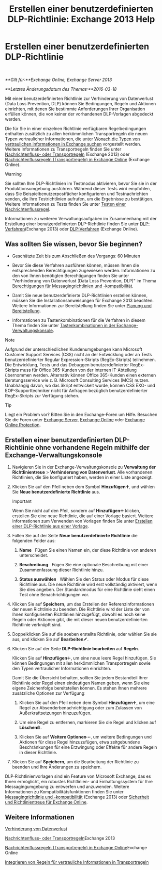 ﻿---
title: 'Erstellen einer benutzerdefinierten DLP-Richtlinie: Exchange 2013 Help'
TOCTitle: Erstellen einer benutzerdefinierten DLP-Richtlinie
ms:assetid: b3299a39-9663-41e4-b76e-9d2f7879d486
ms:mtpsurl: https://technet.microsoft.com/de-de/library/JJ150550(v=EXCHG.150)
ms:contentKeyID: 50474896
ms.date: 04/24/2018
mtps_version: v=EXCHG.150
ms.translationtype: HT
---

# Erstellen einer benutzerdefinierten DLP-Richtlinie

 

_**Gilt für:**Exchange Online, Exchange Server 2013_

_**Letztes Änderungsdatum des Themas:**2016-03-18_

Mit einer benutzerdefinierten Richtlinie zur Verhinderung von Datenverlust (Data Loss Prevention, DLP) können Sie Bedingungen, Regeln und Aktionen einrichten, mit denen Sie bestimmte Anforderungen Ihrer Organisation erfüllen können, die von keiner der vorhandenen DLP-Vorlagen abgedeckt werden.

Die für Sie in einer einzelnen Richtlinie verfügbaren Regelbedingungen enthalten zusätzlich zu allen herkömmlichen Transportregeln die neuen Typen vertraulicher Informationen, die unter [Wonach die Typen von vertraulichen Informationen in Exchange suchen](what-the-sensitive-information-types-in-exchange-look-for-exchange-online-help.md) vorgestellt werden. Weitere Informationen zu Transportregeln finden Sie unter [Nachrichtenfluss- oder Transportregeln](mail-flow-rules-transport-rules-in-exchange-2013-exchange-2013-help.md) (Exchange 2013) oder [Nachrichtenflussregeln (Transportregeln) in Exchange Online](https://technet.microsoft.com/de-de/library/jj919238\(v=exchg.150\)) (Exchange Online).


> [!WARNING]
> Sie sollten Ihre DLP-Richtlinien im Testmodus aktivieren, bevor Sie sie in der Produktionsumgebung ausführen. Während dieser Tests wird empfohlen, dass Sie Beispielbenutzerpostfächer konfigurieren und Testnachrichten senden, die Ihre Testrichtlinien aufrufen, um die Ergebnisse zu bestätigen. Weitere Informationen zu Tests finden Sie unter <A href="test-a-mail-flow-rule-exchange-2013-help.md">Testen einer Nachrichtenflussregel</A>.



Informationen zu weiteren Verwaltungsaufgaben im Zusammenhang mit der Erstellung einer benutzerdefinierten DLP-Richtlinie finden Sie unter [DLP-Verfahren](dlp-procedures-exchange-2013-help.md)(Exchange 2013) oder [DLP-Verfahren](https://technet.microsoft.com/de-de/library/jj938003\(v=exchg.150\)) (Exchange Online).

## Was sollten Sie wissen, bevor Sie beginnen?

  - Geschätzte Zeit bis zum Abschließen des Vorgangs: 60 Minuten

  - Bevor Sie diese Verfahren ausführen können, müssen Ihnen die entsprechenden Berechtigungen zugewiesen werden. Informationen zu den von Ihnen benötigten Berechtigungen finden Sie unter "Verhinderung von Datenverlust (Data Loss Prevention, DLP)" im Thema [Berechtigungen für Messagingrichtlinien und -kompatibilität](messaging-policy-and-compliance-permissions-exchange-2013-help.md).

  - Damit Sie neue benutzerdefinierte DLP-Richtlinien erstellen können, müssen Sie die Installationsanweisungen für Exchange 2013 beachten. Weitere Informationen zur Bereitstellung finden Sie unter [Planung und Bereitstellung](planning-and-deployment-for-exchange-2013-installation-instructions.md).

  - Informationen zu Tastenkombinationen für die Verfahren in diesem Thema finden Sie unter [Tastenkombinationen in der Exchange-Verwaltungskonsole](keyboard-shortcuts-in-the-exchange-admin-center-exchange-online-protection-help.md).


> [!NOTE]
> Aufgrund der unterschiedlichen Kundenumgebungen kann Microsoft Customer Support Services (CSS) nicht an der Entwicklung oder an Tests benutzerdefinierter Regular Expression-Skripts (RegEx-Skripts) teilnehmen. Die Entwicklung, Tests und das Debuggen benutzerdefinierter RegEx-Skripts muss für Office&nbsp;365-Kunden von der internen IT-Abteilung übernommen werden. Alternativ können Office&nbsp;365-Kunden einen externen Beratungsservice wie z.&nbsp;B. Microsoft Consulting Services (MCS) nutzen. Unabhängig davon, wo das Skript entwickelt wurde, können CSS EXO- und EOP-Supporttechniker nicht für Anfragen bezüglich benutzerdefinierter RegEx-Skripts zur Verfügung stehen.




> [!TIP]
> Liegt ein Problem vor? Bitten Sie in den Exchange-Foren um Hilfe. Besuchen Sie die Foren unter <A href="https://go.microsoft.com/fwlink/p/?linkid=60612">Exchange Server</A>, <A href="https://go.microsoft.com/fwlink/p/?linkid=267542">Exchange Online</A> oder <A href="https://go.microsoft.com/fwlink/p/?linkid=285351">Exchange Online Protection</A>.



## Erstellen einer benutzerdefinierten DLP-Richtlinie ohne vorhandene Regeln mithilfe der Exchange-Verwaltungskonsole

1.  Navigieren Sie in der Exchange-Verwaltungskonsole zu **Verwaltung der Richtlinientreue** \> **Verhinderung von Datenverlust**. Alle vorhandenen Richtlinien, die Sie konfiguriert haben, werden in einer Liste angezeigt.

2.  Klicken Sie auf den Pfeil neben dem Symbol **Hinzufügen**![Hinzufügen (Symbol)](images/JJ218640.c1e75329-d6d7-4073-a27d-498590bbb558(EXCHG.150).gif "Hinzufügen (Symbol)"), und wählen Sie **Neue benutzerdefinierte Richtlinie** aus.
    

    > [!IMPORTANT]
    > Wenn Sie nicht auf den Pfeil, sondern auf <STRONG>Hinzufügen</STRONG><IMG title="Hinzufügen (Symbol)" alt="Hinzufügen (Symbol)" src="images/JJ218640.c1e75329-d6d7-4073-a27d-498590bbb558(EXCHG.150).gif"> klicken, erstellen Sie eine neue Richtlinie, die auf einer Vorlage basiert. Weitere Informationen zum Verwenden von Vorlagen finden Sie unter <A href="how-to-new-dlp-data-loss-prevention-policy-template.md">Erstellen einer DLP-Richtlinie aus einer Vorlage</A>.



3.  Füllen Sie auf der Seite **Neue benutzerdefinierte Richtlinie** die folgenden Felder aus:
    
    1.  **Name**   Fügen Sie einen Namen ein, der diese Richtlinie von anderen unterscheidet.
    
    2.  **Beschreibung**   Fügen Sie eine optionale Beschreibung mit einer Zusammenfassung dieser Richtlinie hinzu.
    
    3.  **Status auswählen**   Wählen Sie den Status oder Modus für diese Richtlinie aus. Die neue Richtlinie wird erst vollständig aktiviert, wenn Sie dies angeben. Der Standardmodus für eine Richtlinie sieht einen Test ohne Benachrichtigungen vor.

4.  Klicken Sie auf **Speichern**, um das Erstellen der Referenzinformationen der neuen Richtlinie zu beenden. Die Richtlinie wird der Liste der von Ihnen konfigurierten Richtlinien hinzugefügt, obwohl es noch keine Regeln oder Aktionen gibt, die mit dieser neuen benutzerdefinierten Richtlinie verknüpft sind.

5.  Doppelklicken Sie auf die soeben erstellte Richtlinie, oder wählen Sie sie aus, und klicken Sie auf **Bearbeiten**![Bearbeitungssymbol](images/Bb124582.6f53ccb2-1f13-4c02-bea0-30690e6ea71d(EXCHG.150).gif "Bearbeitungssymbol").

6.  Klicken Sie auf der Seite **DLP-Richtlinie bearbeiten** auf **Regeln**.
    
    Klicken Sie auf **Hinzufügen**![Hinzufügen (Symbol)](images/JJ218640.c1e75329-d6d7-4073-a27d-498590bbb558(EXCHG.150).gif "Hinzufügen (Symbol)"), um eine neue leere Regel hinzufügen. Sie können Bedingungen mit allen herkömmlichen Transportregeln sowie den Typen vertraulicher Informationen einrichten.
    
    Damit Sie die Übersicht behalten, sollten Sie jedem Bestandteil Ihrer Richtlinie oder Regel einen eindeutigen Namen geben, wenn Sie eine eigene Zeichenfolge bereitstellen können. Es stehen Ihnen mehrere zusätzliche Optionen zur Verfügung:
    
    1.  Klicken Sie auf den Pfeil neben dem Symbol **Hinzufügen**![Hinzufügen (Symbol)](images/JJ218640.c1e75329-d6d7-4073-a27d-498590bbb558(EXCHG.150).gif "Hinzufügen (Symbol)"), um eine Regel zur Absenderbenachrichtigung oder zum Zulassen von Außerkraftsetzungen hinzuzufügen.
    
    2.  Um eine Regel zu entfernen, markieren Sie die Regel und klicken auf **Löschen**![Löschen (Symbol)](images/JJ657511.14f639f6-61e8-4418-bbfb-0db14de9d2f5(EXCHG.150).gif "Löschen (Symbol)").
    
    3.  Klicken Sie auf **Weitere Optionen**![Weitere Optionen (Symbol)](images/JJ150550.5381819e-3b21-4873-8714-e9b956290b28(EXCHG.150).gif "Weitere Optionen (Symbol)"), um weitere Bedingungen und Aktionen für diese Regel hinzuzufügen, etwa zeitgebundene Beschränkungen für eine Erzwingung oder Effekte für andere Regeln in dieser Richtlinie.

7.  Klicken Sie auf **Speichern**, um die Bearbeitung der Richtlinie zu beenden und Ihre Änderungen zu speichern.

DLP-Richtlinienvorlagen sind ein Feature von Microsoft Exchange, das es Ihnen ermöglicht, ein robustes Richtlinien- und Einhaltungssystem für Ihre Messagingumgebung zu entwerfen und anzuwenden. Weitere Informationen zu Kompatibilitätsfunktionen finden Sie unter [Messagingrichtlinie und -kompatibilität](messaging-policy-and-compliance-exchange-2013-help.md) (Exchange 2013) oder [Sicherheit und Richtlinientreue für Exchange Online](https://technet.microsoft.com/de-de/library/jj200706\(v=exchg.150\)).

## Weitere Informationen

[Verhinderung von Datenverlust](technical-overview-of-dlp-data-loss-prevention-in-exchange.md)

[Nachrichtenfluss- oder Transportregeln](mail-flow-rules-transport-rules-in-exchange-2013-exchange-2013-help.md)Exchange 2013

[Nachrichtenflussregeln (Transportregeln) in Exchange Online](https://technet.microsoft.com/de-de/library/jj919238\(v=exchg.150\))Exchange Online

[Integrieren von Regeln für vertrauliche Informationen in Transportregeln](integrating-sensitive-information-rules-with-transport-rules-exchange-2013-help.md)


